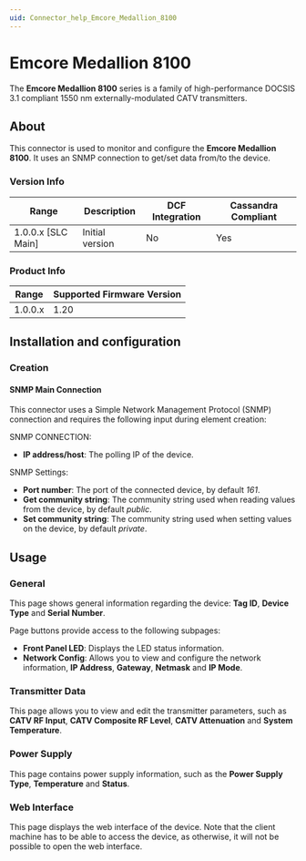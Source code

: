 ```yaml
---
uid: Connector_help_Emcore_Medallion_8100
---
```


# Emcore Medallion 8100

The **Emcore Medallion 8100** series is a family of high-performance DOCSIS 3.1 compliant 1550 nm externally-modulated CATV transmitters.

## About

This connector is used to monitor and configure the **Emcore Medallion 8100**. It uses an SNMP connection to get/set data from/to the device.

### Version Info

| Range | Description | DCF Integration | Cassandra Compliant |
|----------------------|-----------------|---------------------|-------------------------|
| 1.0.0.x [SLC Main]   | Initial version | No                  | Yes                     |

### Product Info

| Range | Supported Firmware Version |
|------------------|-----------------------------|
| 1.0.0.x          | 1.20                        |

## Installation and configuration

### Creation

#### SNMP Main Connection

This connector uses a Simple Network Management Protocol (SNMP) connection and requires the following input during element creation:

SNMP CONNECTION:

- **IP address/host**: The polling IP of the device.

SNMP Settings:

- **Port number**: The port of the connected device, by default *161*.
- **Get community string**: The community string used when reading values from the device, by default *public*.
- **Set community string**: The community string used when setting values on the device, by default *private*.

## Usage

### General

This page shows general information regarding the device: **Tag ID**, **Device Type** and **Serial Number**.

Page buttons provide access to the following subpages:

- **Front Panel LED**: Displays the LED status information.
- **Network Config**: Allows you to view and configure the network information, **IP Address**, **Gateway**, **Netmask** and **IP Mode**.

### Transmitter Data

This page allows you to view and edit the transmitter parameters, such as **CATV RF Input**, **CATV Composite RF Level**, **CATV Attenuation** and **System Temperature**.

### Power Supply

This page contains power supply information, such as the **Power Supply Type**, **Temperature** and **Status**.

### Web Interface

This page displays the web interface of the device. Note that the client machine has to be able to access the device, as otherwise, it will not be possible to open the web interface.
